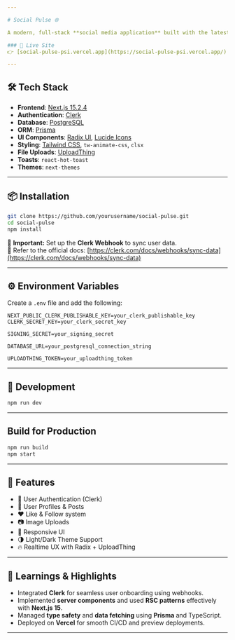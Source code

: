 ```yaml
---

# Social Pulse 🌐

A modern, full-stack **social media application** built with the latest technologies including **Next.js 15**, **Clerk** for authentication, **PostgreSQL** for the database, and **Prisma** as the ORM. Experience real-time features, responsive UI, and seamless user experience.

### 🚀 Live Site
👉 [social-pulse-psi.vercel.app](https://social-pulse-psi.vercel.app/)

---
```


## 🛠️ Tech Stack

- **Frontend**: [Next.js 15.2.4](https://nextjs.org/)
- **Authentication**: [Clerk](https://clerk.dev/)
- **Database**: [PostgreSQL](https://www.postgresql.org/)
- **ORM**: [Prisma](https://www.prisma.io/)
- **UI Components**: [Radix UI](https://www.radix-ui.com/), [Lucide Icons](https://lucide.dev/)
- **Styling**: [Tailwind CSS](https://tailwindcss.com/), `tw-animate-css`, `clsx`
- **File Uploads**: [UploadThing](https://uploadthing.com/)
- **Toasts**: `react-hot-toast`
- **Themes**: `next-themes`

---

## 📦 Installation

```bash
git clone https://github.com/yourusername/social-pulse.git
cd social-pulse
npm install
```

🔗 **Important:** Set up the **Clerk Webhook** to sync user data.  
📖 Refer to the official docs: [https://clerk.com/docs/webhooks/sync-data](https://clerk.com/docs/webhooks/sync-data)

---

## ⚙️ Environment Variables

Create a `.env` file and add the following:

```env
NEXT_PUBLIC_CLERK_PUBLISHABLE_KEY=your_clerk_publishable_key
CLERK_SECRET_KEY=your_clerk_secret_key

SIGNING_SECRET=your_signing_secret

DATABASE_URL=your_postgresql_connection_string

UPLOADTHING_TOKEN=your_uploadthing_token
```

---

## 🚧 Development

```bash
npm run dev
```

---

## Build for Production

```bash
npm run build
npm start
```

---

## 📸 Features

- 🔐 User Authentication (Clerk)
- 📄 User Profiles & Posts
- ❤️ Like & Follow system
- 📷 Image Uploads
- 💬 Responsive UI
- 🌗 Light/Dark Theme Support
- 🔥 Realtime UX with Radix + UploadThing

---

## 🧠 Learnings & Highlights

- Integrated **Clerk** for seamless user onboarding using webhooks.
- Implemented **server components** and used **RSC patterns** effectively with **Next.js 15**.
- Managed **type safety** and **data fetching** using **Prisma** and TypeScript.
- Deployed on **Vercel** for smooth CI/CD and preview deployments.

---